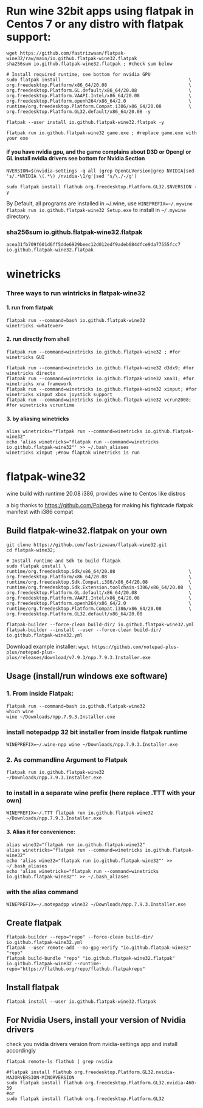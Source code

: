 # Run wine 32bit apps using flatpak in Centos 7 or any distro with flatpak support:
```
wget https://github.com/fastrizwaan/flatpak-wine32/raw/main/io.github.flatpak-wine32.flatpak
sha256sum io.github.flatpak-wine32.flatpak ; #check sum below

# Install required runtime, see bottom for nvidia GPU
sudo flatpak install                                               \
org.freedesktop.Platform/x86_64/20.08                              \
org.freedesktop.Platform.GL.default/x86_64/20.08                   \
org.freedesktop.Platform.VAAPI.Intel/x86_64/20.08                  \
org.freedesktop.Platform.openh264/x86_64/2.0                       \
runtime/org.freedesktop.Platform.Compat.i386/x86_64/20.08          \
org.freedesktop.Platform.GL32.default/x86_64/20.08 -y

flatpak --user install io.github.flatpak-wine32.flatpak -y

flatpak run io.github.flatpak-wine32 game.exe ; #replace game.exe with your exe
```

#### if you have nvidia gpu, and the game complains about D3D or Opengl or GL install nvidia drivers see bottom for Nvidia Section
```
NVERSION=$(nvidia-settings -q all |grep OpenGLVersion|grep NVIDIA|sed 's/.*NVIDIA \(.*\) /nvidia-\1/g'|sed 's/\./-/g')

sudo flatpak install flathub org.freedesktop.Platform.GL32.$NVERSION -y

```
By Default, all programs are installed in ~/.wine, use ` WINEPREFIX=~/.mywine flatpak run io.github.flatpak-wine32 Setup.exe ` to install in ` ~/.mywine ` directory.

### sha256sum io.github.flatpak-wine32.flatpak
```
acea31fb709f601d6ff5dde6929beec12d012edf9adeb084dfce9da77555fcc7  io.github.flatpak-wine32.flatpak

```


# winetricks
### Three ways to run wintricks in flatpak-wine32
#### 1. run from flatpak
```
flatpak run --command=bash io.github.flatpak-wine32
winetricks <whatever>
```
#### 2. run directly from shell
```
flatpak run --command=winetricks io.github.flatpak-wine32 ; #for winetricks GUI

flatpak run --command=winetricks io.github.flatpak-wine32 d3dx9; #for winetricks directx
flatpak run --command=winetricks io.github.flatpak-wine32 xna31; #for winetricks xna framework
flatpak run --command=winetricks io.github.flatpak-wine32 xinput; #for winetricks xinput xbox joystick support
flatpak run --command=winetricks io.github.flatpak-wine32 vcrun2008; #for winetricks vcruntime

```
#### 3. by aliasing winetricks
```
alias winetricks="flatpak run --command=winetricks io.github.flatpak-wine32"
echo 'alias winetricks="flatpak run --command=winetricks io.github.flatpak-wine32"' >> ~/.bash_aliases 
winetricks xinput ;#now flaptak winetricks is run
```
# flatpak-wine32
wine build with runtime 20.08 i386, provides wine to Centos like distros

a big thanks to https://github.com/Pobega for making his fightcade flatpak manifest with i386 compat

## Build flatpak-wine32.flatpak on your own

```
git clone https://github.com/fastrizwaan/flatpak-wine32.git
cd flatpak-wine32;

# Install runtime and Sdk to build flatpak
sudo flatpak install \
runtime/org.freedesktop.Sdk/x86_64/20.08                           \
org.freedesktop.Platform/x86_64/20.08                              \
runtime/org.freedesktop.Sdk.Compat.i386/x86_64/20.08               \
runtime/org.freedesktop.Sdk.Extension.toolchain-i386/x86_64/20.08  \
org.freedesktop.Platform.GL.default/x86_64/20.08                   \
org.freedesktop.Platform.VAAPI.Intel/x86_64/20.08                  \
org.freedesktop.Platform.openh264/x86_64/2.0                       \
runtime/org.freedesktop.Platform.Compat.i386/x86_64/20.08          \
org.freedesktop.Platform.GL32.default/x86_64/20.08

flatpak-builder --force-clean build-dir/ io.github.flatpak-wine32.yml
flatpak-builder --install --user --force-clean build-dir/ io.github.flatpak-wine32.yml 
```

Download example installer:
` wget https://github.com/notepad-plus-plus/notepad-plus-plus/releases/download/v7.9.3/npp.7.9.3.Installer.exe `

## Usage (install/run windows exe software)
### 1. From inside Flatpak:
```
flatpak run --command=bash io.github.flatpak-wine32
which wine
wine ~/Downloads/npp.7.9.3.Installer.exe
```
### install notepadpp 32 bit installer from inside flatpak runtime
`WINEPREFIX=~/.wine-npp wine ~/Downloads/npp.7.9.3.Installer.exe`


### 2. As commandline Argument to Flatpak 

` flatpak run io.github.flatpak-wine32  ~/Downloads/npp.7.9.3.Installer.exe `

### to install in a separate wine prefix (here replace .TTT with your own)

` WINEPREFIX=~/.TTT flatpak run io.github.flatpak-wine32 ~/Downloads/npp.7.9.3.Installer.exe `

#### 3. Alias it for convenience:


```
alias wine32="flatpak run io.github.flatpak-wine32"
alias winetricks="flatpak run --command=winetricks io.github.flatpak-wine32"
echo 'alias wine32="flatpak run io.github.flatpak-wine32"' >> ~/.bash_aliases
echo 'alias winetricks="flatpak run --command=winetricks io.github.flatpak-wine32"' >> ~/.bash_aliases 

```
### with the alias command

` WINEPREFIX=~/.notepadpp wine32 ~/Downloads/npp.7.9.3.Installer.exe `


## Create flatpak

```
flatpak-builder --repo="repo" --force-clean build-dir/ io.github.flatpak-wine32.yml 
flatpak --user remote-add --no-gpg-verify "io.github.flatpak-wine32" "repo"
flatpak build-bundle "repo" "io.github.flatpak-wine32.flatpak" io.github.flatpak-wine32 --runtime-repo="https://flathub.org/repo/flathub.flatpakrepo"
```

## Install flatpak
` flatpak install --user io.github.flatpak-wine32.flatpak `


## For Nvidia Users, install your version of Nvidia drivers
check you nvidia drivers version from nvidia-settings app and install accordingly
```
flatpak remote-ls flathub | grep nvidia

#flatpak install flathub org.freedesktop.Platform.GL32.nvidia-MAJORVERSION-MINORVERSION
sudo flatpak install flathub org.freedesktop.Platform.GL32.nvidia-460-39
#or
sudo flatpak install flathub org.freedesktop.Platform.GL32
```
